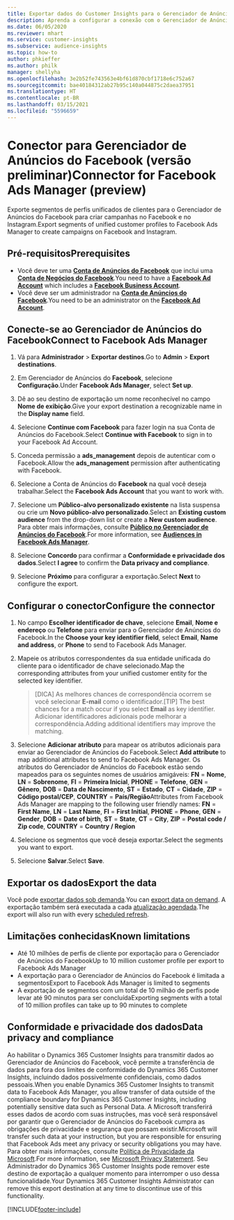 ```yaml
---
title: Exportar dados do Customer Insights para o Gerenciador de Anúncios do Facebook
description: Aprenda a configurar a conexão com o Gerenciador de Anúncios do Facebook.
ms.date: 06/05/2020
ms.reviewer: mhart
ms.service: customer-insights
ms.subservice: audience-insights
ms.topic: how-to
author: phkieffer
ms.author: philk
manager: shellyha
ms.openlocfilehash: 3e2b52fe743563e4bf61d870cbf1718e6c752a67
ms.sourcegitcommit: bae40184312ab27b95c140a044875c2daea37951
ms.translationtype: HT
ms.contentlocale: pt-BR
ms.lasthandoff: 03/15/2021
ms.locfileid: "5596659"
---
```

# <a name="connector-for-facebook-ads-manager-preview"></a><span data-ttu-id="ded16-103">Conector para Gerenciador de Anúncios do Facebook (versão preliminar)</span><span class="sxs-lookup"><span data-stu-id="ded16-103">Connector for Facebook Ads Manager (preview)</span></span>

<span data-ttu-id="ded16-104">Exporte segmentos de perfis unificados de clientes para o Gerenciador de Anúncios do Facebook para criar campanhas no Facebook e no Instagram.</span><span class="sxs-lookup"><span data-stu-id="ded16-104">Export segments of unified customer profiles to Facebook Ads Manager to create campaigns on Facebook and Instagram.</span></span>

## <a name="prerequisites"></a><span data-ttu-id="ded16-105">Pré-requisitos</span><span class="sxs-lookup"><span data-stu-id="ded16-105">Prerequisites</span></span>

- <span data-ttu-id="ded16-106">Você deve ter uma [**Conta de Anúncios do Facebook**](https://www.facebook.com/business/learn/lessons/step-by-step-ads-manager-account) que inclui uma [**Conta de Negócios do Facebook**](https://business.facebook.com/).</span><span class="sxs-lookup"><span data-stu-id="ded16-106">You need to have a [**Facebook Ad Account**](https://www.facebook.com/business/learn/lessons/step-by-step-ads-manager-account) which includes a [**Facebook Business Account**](https://business.facebook.com/).</span></span>
- <span data-ttu-id="ded16-107">Você deve ser um administrador na [**Conta de Anúncios do Facebook**](https://www.facebook.com/business/learn/lessons/step-by-step-ads-manager-account).</span><span class="sxs-lookup"><span data-stu-id="ded16-107">You need to be an administrator on the [**Facebook Ad Account**](https://www.facebook.com/business/learn/lessons/step-by-step-ads-manager-account).</span></span>

## <a name="connect-to-facebook-ads-manager"></a><span data-ttu-id="ded16-108">Conecte-se ao Gerenciador de Anúncios do Facebook</span><span class="sxs-lookup"><span data-stu-id="ded16-108">Connect to Facebook Ads Manager</span></span>

1. <span data-ttu-id="ded16-109">Vá para **Administrador** > **Exportar destinos**.</span><span class="sxs-lookup"><span data-stu-id="ded16-109">Go to **Admin** > **Export destinations**.</span></span>

1. <span data-ttu-id="ded16-110">Em Gerenciador de Anúncios do **Facebook**, selecione **Configuração**.</span><span class="sxs-lookup"><span data-stu-id="ded16-110">Under **Facebook Ads Manager**, select **Set up**.</span></span>

1. <span data-ttu-id="ded16-111">Dê ao seu destino de exportação um nome reconhecível no campo **Nome de exibição**.</span><span class="sxs-lookup"><span data-stu-id="ded16-111">Give your export destination a recognizable name in the **Display name** field.</span></span>

1. <span data-ttu-id="ded16-112">Selecione **Continue com Facebook** para fazer login na sua Conta de Anúncios do Facebook.</span><span class="sxs-lookup"><span data-stu-id="ded16-112">Select **Continue with Facebook** to sign in to your Facebook Ad Account.</span></span>

1. <span data-ttu-id="ded16-113">Conceda permissão a **ads_management** depois de autenticar com o Facebook.</span><span class="sxs-lookup"><span data-stu-id="ded16-113">Allow the **ads_management** permission after authenticating with Facebook.</span></span>

1. <span data-ttu-id="ded16-114">Selecione a Conta de Anúncios do **Facebook** na qual você deseja trabalhar.</span><span class="sxs-lookup"><span data-stu-id="ded16-114">Select the **Facebook Ads Account** that you want to work with.</span></span>

1. <span data-ttu-id="ded16-115">Selecione um **Público-alvo personalizado existente** na lista suspensa ou crie um **Novo público-alvo personalizado**.</span><span class="sxs-lookup"><span data-stu-id="ded16-115">Select an **Existing custom audience** from the drop-down list or create a **New custom audience**.</span></span> <span data-ttu-id="ded16-116">Para obter mais informações, consulte [**Público no Gerenciador de Anúncios do Facebook**](https://www.facebook.com/business/help/744354708981227?id=2469097953376494).</span><span class="sxs-lookup"><span data-stu-id="ded16-116">For more information, see [**Audiences in Facebook Ads Manager**](https://www.facebook.com/business/help/744354708981227?id=2469097953376494).</span></span>

1. <span data-ttu-id="ded16-117">Selecione **Concordo** para confirmar a **Conformidade e privacidade dos dados**.</span><span class="sxs-lookup"><span data-stu-id="ded16-117">Select **I agree** to confirm the **Data privacy and compliance**.</span></span>

1. <span data-ttu-id="ded16-118">Selecione **Próximo** para configurar a exportação.</span><span class="sxs-lookup"><span data-stu-id="ded16-118">Select **Next** to configure the export.</span></span>

## <a name="configure-the-connector"></a><span data-ttu-id="ded16-119">Configurar o conector</span><span class="sxs-lookup"><span data-stu-id="ded16-119">Configure the connector</span></span>

1. <span data-ttu-id="ded16-120">No campo **Escolher identificador de chave**, selecione **Email**, **Nome e endereço** ou **Telefone** para enviar para o Gerenciador de Anúncios do Facebook.</span><span class="sxs-lookup"><span data-stu-id="ded16-120">In the **Choose your key identifier field**, select **Email**, **Name and address**, or **Phone** to send to Facebook Ads Manager.</span></span>

1. <span data-ttu-id="ded16-121">Mapeie os atributos correspondentes da sua entidade unificada do cliente para o identificador de chave selecionado.</span><span class="sxs-lookup"><span data-stu-id="ded16-121">Map the corresponding attributes from your unified customer entity for the selected key identifier.</span></span>
   > <span data-ttu-id="ded16-122">[DICA] As melhores chances de correspondência ocorrem se você selecionar **E-mail** como o identificador.</span><span class="sxs-lookup"><span data-stu-id="ded16-122">[TIP] The best chances for a match occur if you select **Email** as key identifier.</span></span> <span data-ttu-id="ded16-123">Adicionar identificadores adicionais pode melhorar a correspondência.</span><span class="sxs-lookup"><span data-stu-id="ded16-123">Adding additional identifiers may improve the matching.</span></span>

1. <span data-ttu-id="ded16-124">Selecione **Adicionar atributo** para mapear os atributos adicionais para enviar ao Gerenciador de Anúncios do Facebook.</span><span class="sxs-lookup"><span data-stu-id="ded16-124">Select **Add attribute** to map additional attributes to send to Facebook Ads Manager.</span></span> <span data-ttu-id="ded16-125">Os atributos do Gerenciador de Anúncios do Facebook estão sendo mapeados para os seguintes nomes de usuários amigáveis: **FN** = **Nome**, **LN** = **Sobrenome**, **FI** = **Primeira Inicial**, **PHONE** = **Telefone**, **GEN** = **Gênero**, **DOB** = **Data de Nascimento**, **ST** = **Estado**, **CT** = **Cidade**, **ZIP** = **Código postal/CEP**, **COUNTRY** = **País/Região**</span><span class="sxs-lookup"><span data-stu-id="ded16-125">Attributes from Facebook Ads Manager are mapping to the following user friendly names: **FN** = **First Name**, **LN** = **Last Name**, **FI** = **First Initial**, **PHONE** = **Phone**, **GEN** = **Gender**, **DOB** = **Date of birth**, **ST** = **State**, **CT** = **City**, **ZIP** = **Postal code / Zip code**, **COUNTRY** = **Country / Region**</span></span>

1. <span data-ttu-id="ded16-126">Selecione os segmentos que você deseja exportar.</span><span class="sxs-lookup"><span data-stu-id="ded16-126">Select the segments you want to export.</span></span>

1. <span data-ttu-id="ded16-127">Selecione **Salvar**.</span><span class="sxs-lookup"><span data-stu-id="ded16-127">Select **Save**.</span></span>

## <a name="export-the-data"></a><span data-ttu-id="ded16-128">Exportar os dados</span><span class="sxs-lookup"><span data-stu-id="ded16-128">Export the data</span></span>

<span data-ttu-id="ded16-129">Você pode [exportar dados sob demanda](export-destinations.md).</span><span class="sxs-lookup"><span data-stu-id="ded16-129">You can [export data on demand](export-destinations.md).</span></span> <span data-ttu-id="ded16-130">A exportação também será executada a cada [atualização agendada](system.md#schedule-tab).</span><span class="sxs-lookup"><span data-stu-id="ded16-130">The export will also run with every [scheduled refresh](system.md#schedule-tab).</span></span>

## <a name="known-limitations"></a><span data-ttu-id="ded16-131">Limitações conhecidas</span><span class="sxs-lookup"><span data-stu-id="ded16-131">Known limitations</span></span>

- <span data-ttu-id="ded16-132">Até 10 milhões de perfis de cliente por exportação para o Gerenciador de Anúncios do Facebook</span><span class="sxs-lookup"><span data-stu-id="ded16-132">Up to 10 million customer profile per export to Facebook Ads Manager</span></span> 
- <span data-ttu-id="ded16-133">A exportação para o Gerenciador de Anúncios do Facebook é limitada a segmentos</span><span class="sxs-lookup"><span data-stu-id="ded16-133">Export to Facebook Ads Manager is limited to segments</span></span>
- <span data-ttu-id="ded16-134">A exportação de segmentos com um total de 10 milhão de perfis pode levar até 90 minutos para ser concluída</span><span class="sxs-lookup"><span data-stu-id="ded16-134">Exporting segments with a total of 10 million profiles can take up to 90 minutes to complete</span></span>

## <a name="data-privacy-and-compliance"></a><span data-ttu-id="ded16-135">Conformidade e privacidade dos dados</span><span class="sxs-lookup"><span data-stu-id="ded16-135">Data privacy and compliance</span></span>

<span data-ttu-id="ded16-136">Ao habilitar o Dynamics 365 Customer Insights para transmitir dados ao Gerenciador de Anúncios do Facebook, você permite a transferência de dados para fora dos limites de conformidade do Dynamics 365 Customer Insights, incluindo dados possivelmente confidenciais, como dados pessoais.</span><span class="sxs-lookup"><span data-stu-id="ded16-136">When you enable Dynamics 365 Customer Insights to transmit data to Facebook Ads Manager, you allow transfer of data outside of the compliance boundary for Dynamics 365 Customer Insights, including potentially sensitive data such as Personal Data.</span></span> <span data-ttu-id="ded16-137">A Microsoft transferirá esses dados de acordo com suas instruções, mas você será responsável por garantir que o Gerenciador de Anúncios do Facebook cumpra as obrigações de privacidade e segurança que possam existir.</span><span class="sxs-lookup"><span data-stu-id="ded16-137">Microsoft will transfer such data at your instruction, but you are responsible for ensuring that Facebook Ads meet any privacy or security obligations you may have.</span></span> <span data-ttu-id="ded16-138">Para obter mais informações, consulte [Política de Privacidade da Microsoft](https://go.microsoft.com/fwlink/?linkid=396732).</span><span class="sxs-lookup"><span data-stu-id="ded16-138">For more information, see [Microsoft Privacy Statement](https://go.microsoft.com/fwlink/?linkid=396732).</span></span>
<span data-ttu-id="ded16-139">Seu Administrador do Dynamics 365 Customer Insights pode remover este destino de exportação a qualquer momento para interromper o uso dessa funcionalidade.</span><span class="sxs-lookup"><span data-stu-id="ded16-139">Your Dynamics 365 Customer Insights Administrator can remove this export destination at any time to discontinue use of this functionality.</span></span>


[!INCLUDE[footer-include](../includes/footer-banner.md)]